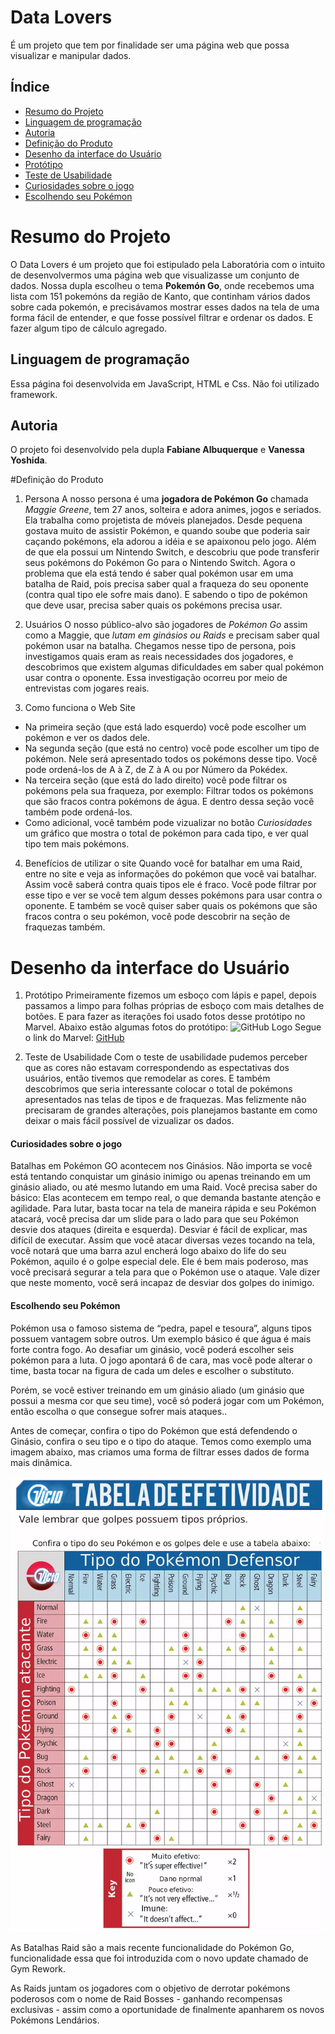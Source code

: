 # Data Lovers
É um projeto que tem por finalidade ser uma página web que possa visualizar e manipular dados.

## Índice

* [Resumo do Projeto](#Resumo-do-Projeto)
* [Linguagem de programação](#Linguagem-de-programacao)
* [Autoria](#Autoria)
* [Definição do Produto](#Definicao-do-produto)
* [Desenho da interface do Usuário](#Desenho-da-interface-do-usuario)
* [Protótipo](#Prototipo)
* [Teste de Usabilidade](#Teste-de-usabilidade)
* [Curiosidades sobre o jogo](#Curiosidades-sobre-o-jogo)
* [Escolhendo seu Pokémon](#Escolhendo-seu-pokemon)


# Resumo do Projeto
O Data Lovers é um projeto que foi estipulado pela Laboratória com o intuito de desenvolvermos uma página web que visualizasse um conjunto de dados. 
Nossa dupla escolheu o tema <b>Pokemón Go</b>, onde recebemos uma lista com 151 pokemóns da região de Kanto, que continham vários dados sobre cada pokemón, e precisávamos mostrar esses dados na tela de uma forma fácil de entender, e que fosse possível filtrar e ordenar os dados. E fazer algum tipo de cálculo agregado.

## Linguagem de programação
Essa página foi desenvolvida em JavaScript, HTML e Css. Não foi utilizado framework.

## Autoria
O projeto foi desenvolvido pela dupla **Fabiane Albuquerque** e **Vanessa Yoshida**.

#Definição do Produto
1. Persona
A nosso persona é uma **jogadora de Pokémon Go** chamada *Maggie Greene*, tem 27 anos, solteira e adora animes, jogos e seriados. Ela trabalha como projetista de móveis planejados. Desde pequena gostava muito de assistir Pokémon, e quando soube que poderia sair caçando pokémons, ela adorou a idéia e se apaixonou pelo jogo. Além de que ela possui um Nintendo Switch, e descobriu que pode transferir seus pokémons do Pokémon Go para o Nintendo Switch. Agora o problema que ela está tendo é saber qual pokémon usar em uma batalha de Raid, pois precisa saber qual a fraqueza do seu oponente (contra qual tipo ele sofre mais dano). E sabendo o tipo de pokémon que deve usar, precisa saber quais os pokémons precisa usar.

2. Usuários
O nosso público-alvo são jogadores de *Pokémon Go* assim como a Maggie, que *lutam em ginásios ou Raids* e precisam saber qual pokémon usar na batalha.
Chegamos nesse tipo de persona, pois investigamos quais eram as reais necessidades dos jogadores, e descobrimos que existem algumas dificuldades em saber qual pokémon usar contra o oponente. Essa investigação ocorreu por meio de entrevistas com jogares reais.

3. Como funciona o Web Site
* Na primeira seção (que está lado esquerdo) você pode escolher um pokémon e ver os dados dele.
* Na segunda seção (que está no centro) você pode escolher um tipo de pokémon. Nele será apresentado todos os pokémons desse tipo. Você pode ordená-los de A à Z, de Z à A ou por Número da Pokédex. 
* Na terceira seção (que está do lado direito) você pode filtrar os pokémons pela sua fraqueza, por exemplo: Filtrar todos os pokémons que são fracos contra pokémons de água. E dentro dessa seção você também pode ordená-los.
* Como adicional, você também pode vizualizar no botão *Curiosidades* um gráfico que mostra o total de pokémon para cada tipo, e ver qual tipo tem mais pokémons.

4. Benefícios de utilizar o site
Quando você for batalhar em uma Raid, entre no site e veja as informações do pokémon que você vai batalhar. Assim você saberá contra quais tipos ele é fraco.
Você pode filtrar por esse tipo e ver se você tem algum desses pokémons para usar contra o oponente.
E também se você quiser saber quais os pokémons que são fracos contra o seu pokémon, você pode descobrir na seção de fraquezas também.

# Desenho da interface do Usuário
1. Protótipo
Primeiramente fizemos um esboço com lápis e papel, depois passamos a limpo para folhas próprias de esboço com mais detalhes de botões. E para fazer as iterações foi usado fotos desse protótipo no Marvel.
Abaixo estão algumas fotos do protótipo:
![GitHub Logo](/images/logo.png)
Segue o link do Marvel:
[GitHub](http://github.com)

2. Teste de Usabilidade
Com o teste de usabilidade pudemos perceber que as cores não estavam correspondendo as espectativas dos usuários, então tivemos que remodelar as cores. E também descobrimos que seria interessante colocar o total de pokémons apresentados nas telas de tipos e de fraquezas. Mas felizmente não precisaram de grandes alterações, pois planejamos bastante em como deixar o mais fácil possível de vizualizar os dados.

#### Curiosidades sobre o jogo
Batalhas em Pokémon GO acontecem nos Ginásios. Não importa se você está tentando conquistar um ginásio inimigo ou apenas treinando em um ginásio aliado, ou até mesmo lutando em uma Raid. Você precisa saber do básico:
Elas acontecem em tempo real, o que demanda bastante atenção e agilidade. Para lutar, basta tocar na tela de maneira rápida e seu Pokémon atacará, você precisa dar um slide para o lado para que seu Pokémon desvie dos ataques (direita e esquerda). Desviar é fácil de explicar, mas difícil de executar.
Assim que você atacar diversas vezes tocando na tela, você notará que uma barra azul encherá logo abaixo do life do seu Pokémon, aquilo é o golpe especial dele. Ele é bem mais poderoso, mas você precisará segurar a tela para que o Pokémon use o ataque. Vale dizer que neste momento, você será incapaz de desviar dos golpes do inimigo. 

#### Escolhendo seu Pokémon
Pokémon usa o famoso sistema de “pedra, papel e tesoura”, alguns tipos possuem vantagem sobre outros. Um exemplo básico é que água é mais forte contra fogo. Ao desafiar um ginásio, você poderá escolher seis pokémon para a luta. O jogo apontará 6 de cara, mas você pode alterar o time, basta tocar na figura de cada um deles e escolher o substituto.

Porém, se você estiver treinando em um ginásio aliado (um ginásio que possui a mesma cor que seu time), você só poderá jogar com um Pokémon, então escolha o que consegue sofrer mais ataques..

Antes de começar, confira o tipo do Pokémon que está defendendo o Ginásio, confira o seu tipo e o tipo do ataque. Temos como exemplo uma imagem abaixo, mas criamos uma forma de filtrar esses dados de forma mais dinâmica.

![img](src/images/type-pokemon.jpg)

As Batalhas Raid são a mais recente funcionalidade do Pokémon Go, funcionalidade essa que foi introduzida com o novo update chamado de Gym Rework.

As Raids juntam os jogadores com o objetivo de derrotar pokémons poderosos com o nome de Raid Bosses - ganhando recompensas exclusivas - assim como a oportunidade de finalmente apanharem os novos Pokémons Lendários.

